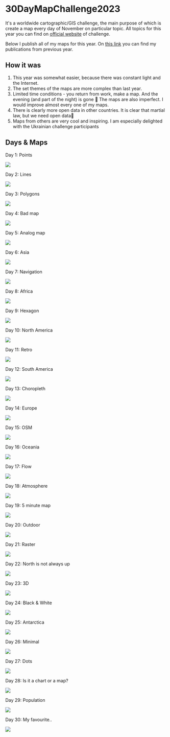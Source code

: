 # 30DayMapChallenge2023

It's a worldwide cartographic/GIS challenge, the main purpose of which is create a map every day of November on particular topic.
All topics for this year you can find on [official website](https://30daymapchallenge.com/) of challenge.

Below I publish all of my maps for this year. On [this link](https://drive.google.com/drive/folders/1tytQfd1hDXwf0jNuSeNv_zPwrB5TVXwA) you can find my publications from previous year.

## How it was

1. This year was somewhat easier, because there was constant light and the Internet.
2. The set themes of the maps are more complex than last year.
3. Limited time conditions - you return from work, make a map. And the evening (and part of the night) is gone 🙂
The maps are also imperfect. I would improve almost every one of my maps.
4. There is clearly more open data in other countries. It is clear that martial law, but we need open data🥹
5. Maps from others are very cool and inspiring. I am especially delighted with the Ukrainian challenge participants

## Days & Maps

Day 1: Points

![](day1_point.jpeg)

Day 2: Lines

![](day2_line.jpeg)

Day 3: Polygons

![](day3_polygon.jpeg)

Day 4: Bad map

![](day4_badmap.jpeg)

Day 5: Analog map

![](day5_analogmap.jpeg)

Day 6: Asia

![](day6_asia.jpeg)

Day 7: Navigation

![](day7_navigation.jpeg)

Day 8: Africa

![](day8_africa.jpeg)

Day 9: Hexagon

![](day9_hexagon.jpeg)

Day 10: North America

![](day10_north_america.jpeg)

Day 11: Retro

![](day11_retro.jpeg)

Day 12: South America

![](day12_south_america.png)

Day 13: Choropleth

![](day13_choropleth.jpeg)

Day 14: Europe

![](day14_europe.png)

Day 15: OSM

![](day15_osm.jpeg)

Day 16: Oceania

![](day16_oceania.jpeg)

Day 17: Flow

![](day17_flow.jpeg)

Day 18: Atmosphere

![](day18_atmosphere.jpeg)

Day 19: 5 minute map

![](day19_5minutemap.jpeg)

Day 20: Outdoor

![](day20_outdoor.jpeg)

Day 21: Raster

![](day21_raster_full.jpeg)

Day 22: North is not always up

![](day22_north_is_not_always_up.jpeg)

Day 23: 3D

![](day23_3D.jpeg)

Day 24: Black & White

![](day24_blackwhite.png)

Day 25: Antarctica

![](day25_antarctica.jpeg)

Day 26: Minimal

![](day26_minimal.jpeg)

Day 27: Dots

![](day27_dots.jpeg)

Day 28: Is it a chart or a map?

![](day28_chartormap.jpeg)

Day 29: Population

![](day29_population.jpeg)

Day 30: My favourite..

![](day30_my_favourite.jpeg)
